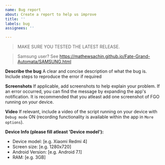 ```yaml
---
name: Bug report
about: Create a report to help us improve
title: ''
labels: bug
assignees: ''

---
```


> MAKE SURE YOU TESTED THE LATEST RELEASE.

> Samsung user? See https://mathewsachin.github.io/Fate-Grand-Automata/SAMSUNG.html

**Describe the bug**
A clear and concise description of what the bug is.
Include steps to reproduce the error if required

**Screenshots**
If applicable, add screenshots to help explain your problem.
If an error occurred, you can find the message by expanding the app's notification.
It is recommended that you atleast add one screenshot of FGO running on your device.

**Video**
If relevant, include a video of the script running on your device with `Debug mode` ON (recording functionality is available within the app in `More options`).

**Device Info (please fill atleast 'Device model'):**
 - Device model: [e.g. Xiaomi Redmi 4]
 - Screen size: [e.g. 1280x720]
 - Android Version: [e.g. Android 7.1]
 - RAM: [e.g. 3GB]